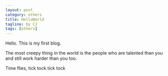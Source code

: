```yaml
---
layout: post
category: others
title: HelloWorld
tagline: by CJ
tags: [others]
---
```

Hello. This is my first blog.

<!--more-->

The most creepy thing in the world is the people who are talented than you and still work harder than you too.

Time flies, tick tock tick tock
